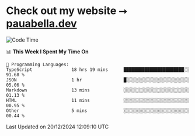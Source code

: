 # Check out my website ⭢ [pauabella.dev](https://pauabella.dev)

<!--START_SECTION:waka-->
![Code Time](http://img.shields.io/badge/Code%20Time-3%2C988%20hrs%2044%20mins-blue)

📊 **This Week I Spent My Time On** 

```text
💬 Programming Languages: 
TypeScript               18 hrs 19 mins      ███████████████████████░░   91.68 % 
JSON                     1 hr                █░░░░░░░░░░░░░░░░░░░░░░░░   05.06 % 
Markdown                 13 mins             ░░░░░░░░░░░░░░░░░░░░░░░░░   01.13 % 
HTML                     11 mins             ░░░░░░░░░░░░░░░░░░░░░░░░░   00.95 % 
Other                    5 mins              ░░░░░░░░░░░░░░░░░░░░░░░░░   00.44 % 
```


 Last Updated on 20/12/2024 12:09:10 UTC
<!--END_SECTION:waka-->
